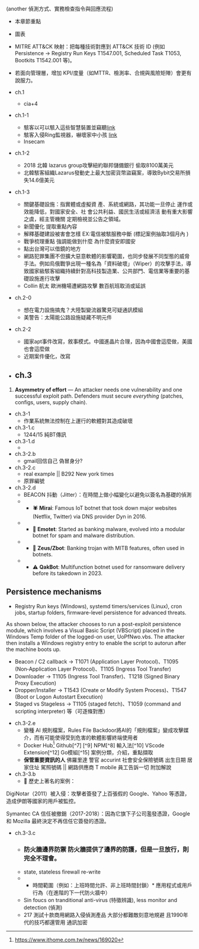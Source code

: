 (another 偵測方式、實務檢查指令與回應流程)

- 本章節重點
- 圖表
- MITRE ATT&CK 映射：把每種技術對應到 ATT&CK 技術 ID (例如 Persistence -> Registry Run Keys T1547.001, Scheduled Task T1053, Bootkits T1542.001 等)。
- 若面向管理層，增加 KPI/度量（如MTTR、檢測率、合規與風險矩陣）會更有說服力。


- ch.1 
    - cia+4
- ch.1-1 
    - 駭客以可以駭入這些智慧裝置並竊聽[link](https://www.cnet.com/tech/mobile/these-kids-smartwatches-have-security-problems-as-simple-as-1-2-3/)
    - 駭客入侵Ring監視器，嚇壞家中小孩 [link](https://www.ithome.com.tw/news/134826)
    - Insecam 
- ch.1-2
    - 2018 北韓 lazarus group攻擊紐約聯邦儲備銀行 偷取8100萬美元
    - 北韓駭客組織Lazarus發動史上最大加密貨幣盜竊案，導致Bybit交易所損失14.6億美元
- ch.1-3
    - 關鍵基礎設施：指實體或虛擬資
產、系統或網路，其功能一旦停止
運作或效能降低，對國家安全、社
會公共利益、國民生活或經濟活
動有重大影響之虞，經主管機關
定期檢視並公告之領域。
    - 新聞優化 提取重點內容
    - 解釋基礎建設被害會怎樣 EX:電信被駭服務中斷 (標記案例抽取3個月內 )
    - 戰爭梳理重點 強調能做到什麼 為什麼資安即國安
    - 點出台灣可以借鏡的地方
    - 網路犯罪集團不但擴大惡意軟體的影響範圍，也同步發展不同型態的威脅手法。例如烏俄戰爭出現一種名為「資料破壞」（Wiper）的攻擊手法，導致國家級駭客組織持續針對高科技製造業、公共部門、電信業等重要的基礎設施進行攻擊
    - Collin 航太 歐洲機場遭網路攻擊 數百航班取消或延誤
- ch.2-0
    - 想在電力設施搞鬼？大陸製變流器驚見可疑通訊模組
    - 美警告：太陽能公路設施疑藏不明元件
- ch.2-2
    - 國家apt事件改寫，敘事模式。中國進晶片合理，因為中國會這麼做，美國也會這麼做
    - 近期案件優化，改寫
- ch.3
    - 
1. **Asymmetry of effort** — An attacker needs one vulnerability and one successful exploit path. Defenders must secure *everything* (patches, configs, users, supply chain).
- ch.3-1
    - 作業系統無法控制在上運行的軟體對其造成破壞
- ch.3-1.c
    - 1244/15 純BT傳訊
- ch.3-1.d
    - [^6]: https://www.ithome.com.tw/news/169020
- ch.3-2.b
    - gmail回信自己 偽冒身分?
- ch.3-2.c
    - real example || B292 New york times
    - 原罪編號
- ch.3-2.d
    - BEACON 抖動（Jitter）：在時間上做小幅變化以避免以簽名為基礎的偵測
    - * 🕷️ **Mirai**: Famous IoT botnet that took down major websites (Netflix, Twitter) via DNS provider Dyn in 2016.
    - * 🦠 **Emotet**: Started as banking malware, evolved into a modular botnet for spam and malware distribution.
    - * 👾 **Zeus/Zbot**: Banking trojan with MITB features, often used in botnets.
    - * ⚠️ **QakBot**: Multifunction botnet used for ransomware delivery before its takedown in 2023.
## Persistence mechanisms

* Registry Run keys (Windows), systemd timers/services (Linux), cron jobs, startup folders, firmware-level persistence for advanced threats.


As shown below, the attacker chooses to run a post-exploit persistence module, which involves a Visual Basic Script (VBScript) placed in the Windows Temp folder of the logged-on user, UoPfNwo.vbs. The attacker then installs a Windows registry entry to enable the script to autorun after the machine boots up.
* Beacon / C2 callback → T1071 (Application Layer Protocol)、T1095 (Non‑Application Layer Protocol)、T1105 (Ingress Tool Transfer)
* Downloader → T1105 (Ingress Tool Transfer)、T1218 (Signed Binary Proxy Execution)
* Dropper/Installer → T1543 (Create or Modify System Process)、T1547 (Boot or Logon Autostart Execution)
* Staged vs Stageless → T1105 (staged fetch)、T1059 (command and scripting interpreter) 等（可逐條對應）

- ch.3-2.e
    - 變種 AI 規則檔案，Rules File Backdoor將AI的「規則檔案」變成攻擊媒介，而有可能使得受到危害的軟體影響終端使用者
    - Docker Hub[^6] Github[^7] [^9] NPM[^8] 輸入法[^10] VScode Extension[^12] Go模組[^15] 案例分類，介紹，重點擷取
    - **保管重要資訊的人** 佛羅里達 警官 accurint 社會安全保險號碼 出生日期 居家住址 駕照號碼 || 網路供應商 T mobile 員工告訴一切 附加解說
- ch.3-3.b
    - 📌 歷史上著名的案例：

DigiNotar（2011）被入侵：攻擊者簽發了上百張假的 Google、Yahoo 等憑證，造成伊朗等國家的用戶被監控。

Symantec CA 信任被撤銷（2017-2018）：因為它旗下子公司濫發憑證，Google 和 Mozilla 最終決定不再信任它簽發的憑證。
- ch.3-3.c
    - ### 防火牆邊界防禦 防火牆提供了邊界的防護，但是一旦放行，則完全不理會。
    - state, stateless firewall re-write
    - * 時間範圍（例如：上班時間允許、非上班時間封鎖）* 應用程式或用戶行為（在進階的下一代防火牆中）
    - Sin foucs on tranditional anti-virus (特徵辨識), less monitor and detection (偵測)
    - 217 測試十款商用網路入侵偵測產品 大部分都難敵刻意地規避 且1990年代的技巧都還管用
通訊加密